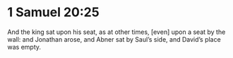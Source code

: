 # 1 Samuel 20:25

And the king sat upon his seat, as at other times, [even] upon a seat by the wall: and Jonathan arose, and Abner sat by Saul’s side, and David’s place was empty.